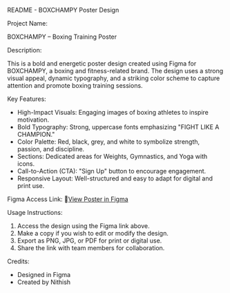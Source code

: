 README - BOXCHAMPY Poster Design 

Project Name: 

BOXCHAMPY – Boxing Training Poster  

Description:

This is a bold and energetic poster design created using Figma for BOXCHAMPY, a boxing and fitness-related brand. The design uses a strong visual appeal, dynamic typography, and a striking color scheme to capture attention and promote boxing training sessions.  

Key Features:

- High-Impact Visuals: Engaging images of boxing athletes to inspire motivation.  
- Bold Typography: Strong, uppercase fonts emphasizing "FIGHT LIKE A CHAMPION."  
- Color Palette: Red, black, grey, and white to symbolize strength, passion, and discipline.  
- Sections: Dedicated areas for Weights, Gymnastics, and Yoga with icons.  
- Call-to-Action (CTA): "Sign Up" button to encourage engagement.  
- Responsive Layout: Well-structured and easy to adapt for digital and print use.  

Figma Access Link: 
🔗[View Poster in Figma](https://www.figma.com/design/hw7phctMDS7Z8JuahC3CrR/Untitled?node-id=0-1&t=Zv5GAxOgZvMkS7ez-1)

Usage Instructions: 
 
1. Access the design using the Figma link above.  
2. Make a copy if you wish to edit or modify the design.  
3. Export as PNG, JPG, or PDF for print or digital use.  
4. Share the link with team members for collaboration.  

Credits:  

- Designed in Figma  
- Created by Nithish 

